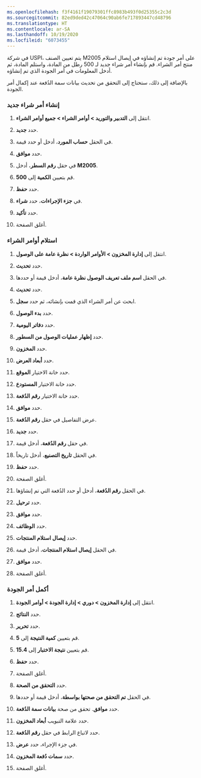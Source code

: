 ```yaml
---
ms.openlocfilehash: f3f4161f19079301ffc8983b493f0d25355c2c3d
ms.sourcegitcommit: 82ed9ded42c47064c90ab6fe717893447cd48796
ms.translationtype: HT
ms.contentlocale: ar-SA
ms.lasthandoff: 10/19/2020
ms.locfileid: "6073455"
---
```

في شركة USPI، يتم تعيين الصنف M2005 على أمر جودة تم إنشاؤه في إيصال استلام منتج أمر الشراء. قم بإنشاء أمر شراء جديد لـ 500 رطل من المادة، واستلم المادة، ثم أدخل المعلومات في أمر الجودة الذي تم إنشاؤه. 

بالإضافة إلى ذلك، ستحتاج إلى التحقق من تحديث بيانات سمة الدُفعة عند إكمال أمر الجودة.

### <a name="create-a-new-purchase-order"></a>إنشاء أمر شراء جديد

1.  انتقل إلى **التدبير والتوريد > أوامر الشراء > جميع أوامر الشراء**.

2.  حدد **جديد**.

3.  في الحقل **حساب المورد**، أدخل أو حدد قيمة.

4.  حدد **موافق**.

5.  في حقل **رقم السطر**، أدخل **M2005**.

6.  قم بتعيين **الكمية** إلى **500**.

7.  حدد **حفظ**.

8.  في **جزء الإجراءات**، حدد **شراء**.

9.  حدد **تأكيد**.

10. أغلق الصفحة. 

### <a name="receive-the-purchase-order"></a>استلام أوامر الشراء

1.  انتقل إلى **إدارة المخزون > الأوامر الواردة > نظرة عامة على الوصول**.

2.  حدد **تحديث**.

3.  في الحقل **اسم ملف تعريف الوصول نظرة عامة**، أدخل قيمة أو حددها.

4.  حدد **تحديث**.

5.  ابحث عن أمر الشراء الذي قمت بإنشائه، ثم حدد **سجل**.

6.  حدد **بدء الوصول**.

7.  حدد **دفاتر اليومية**.

8.  حدد **إظهار عمليات الوصول من السطور**.

9.  حدد **المخزون**.

10. حدد **أبعاد العرض**.

11. حدد خانة الاختيار **الموقع**.

12. حدد خانة الاختيار **المستودع**.

13. حدد خانة الاختيار **رقم الدُفعة**.

14. حدد **موافق**.

15. عرض التفاصيل في حقل **رقم الدُفعة**.

16. حدد **جديد**.

17. في حقل **رقم الدُفعة**، أدخل قيمة.

18. في الحقل **تاريخ التصنيع**، أدخل تاريخاً.

19. حدد **حفظ**.

20. أغلق الصفحة.

21. في الحقل **رقم الدُفعة**، أدخل أو حدد الدُفعة التي تم إنشاؤها.

22. حدد **ترحيل**.

23. حدد **موافق**.

24. حدد **الوظائف**.

25. حدد **إيصال استلام المنتجات**.

26. في الحقل **إيصال استلام المنتجات**، أدخل قيمة.

27. حدد **موافق**.

28. أغلق الصفحة.

### <a name="complete-the-quality-order"></a>أكمل أمر الجودة

1.  انتقل إلى **إدارة المخزون > دوري > إدارة الجودة > أوامر الجودة**.

2.  حدد **النتائج**.

3.  حدد **تحرير**.

4.  قم بتعيين **كمية النتيجة** إلى **5**.

5.  قم بتعيين **نتيجة الاختبار** إلى **15.4**.

6.  حدد **حفظ**.

7.  أغلق الصفحة.

8.  حدد **التحقق من الصحة**.

9.  في الحقل **تم التحقق من صحتها بواسطة**، أدخل قيمة أو حددها.

10. حدد **موافق**. تحقق من صحة **بيانات سمة الدُفعة**.

11. حدد علامة التبويب **أبعاد المخزون**.

12. حدد لاتباع الرابط في حقل **رقم الدُفعة**.

13. في جزء الإجراء، حدد **عرض**.

14. حدد **سمات دُفعة المخزون**.

15. أغلق الصفحة.

